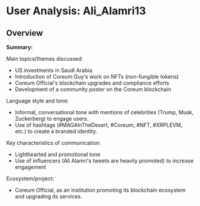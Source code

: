 # User Analysis: Ali_Alamri13

## Overview

**Summary:**

Main topics/themes discussed:

* US investments in Saudi Arabia
* Introduction of Coreum Guy's work on NFTs (non-fungible tokens)
* Coreum Official's blockchain upgrades and compliance efforts
* Development of a community poster on the Coreum blockchain

Language style and tone:
* Informal, conversational tone with mentions of celebrities (Trump, Musk, Zuckerberg) to engage users.
* Use of hashtags (#MAGAInTheDesert, #Coreum, #NFT, #XRPLEVM, etc.) to create a branded identity.

Key characteristics of communication:

* Lighthearted and promotional tone
* Use of influencers (Ali Alamri's tweets are heavily promoted) to increase engagement

Ecosystem/project:
* Coreum Official, as an institution promoting its blockchain ecosystem and upgrading its services.